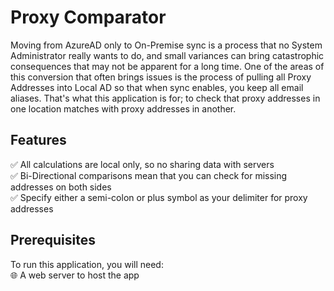 # Proxy Comparator
Moving from AzureAD only to On-Premise sync is a process that no System Administrator really wants to do, and small variances can bring catastrophic consequences that may not be apparent for a long time. One of the areas of this conversion that often brings issues is the process of pulling all Proxy Addresses into Local AD so that when sync enables, you keep all email aliases. That's what this application is for; to check that proxy addresses in one location matches with proxy addresses in another.

## Features
:white_check_mark: All calculations are local only, so no sharing data with servers  
:white_check_mark: Bi-Directional comparisons mean that you can check for missing addresses on both sides  
:white_check_mark: Specify either a semi-colon or plus symbol as your delimiter for proxy addresses  

## Prerequisites
To run this application, you will need:  
:globe_with_meridians: A web server to host the app  